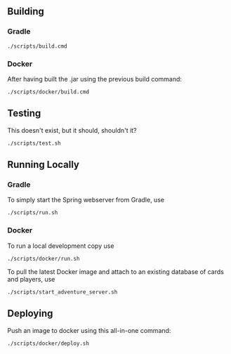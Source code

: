 ## Building

### Gradle

```shell
./scripts/build.cmd
```

### Docker

After having built the .jar using the previous build command:

```shell
./scripts/docker/build.cmd
```

## Testing

This doesn't exist, but it should, shouldn't it?

```shell
./scripts/test.sh
```

## Running Locally

### Gradle

To simply start the Spring webserver from Gradle, use

```shell
./scripts/run.sh
```

### Docker

To run a local development copy use

```shell
./scripts/docker/run.sh
```

To pull the latest Docker image and attach to an existing database of cards and players, use

```shell
./scripts/start_adventure_server.sh
```

## Deploying

Push an image to docker using this all-in-one command:

```shell
./scripts/docker/deploy.sh
```
